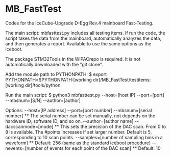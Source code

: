 # MB_FastTest
Codes for the IceCube-Upgrade D-Egg Rev.4 mainboard Fast-Testing.

The main script: mbfasttest.py includes all testing items. If run the code, the script takes the data from the mainboard, automatically analyzes the data, and then generates a report. 
Available to use the same options as the iceboot. 

The package STM32Tools in the WIPACrepo is required. It is not automatically downloaded with the "git clone". 

Add the module path to PYTHONPATH: 
 $ export PYTHONPATH=$PYTHONPATH:[working dir]/MB_FastTest/testitems:[working dir]/tools/python

Run the main script: 
 $ python3 mbfasttest.py --host=[host IP] --port=[port] --mbsnum=[S/N] --author=[author]

Options: 
  --host=[IP address]
  --port=[port number]
  --mbsnum=[serial number]
  	** The serial number can be set manually, not depends on the hardware ID, software ID, and so on.
  --author=[author name]
  --dacscanmode=[mode]
  	** This sets the precision of the DAC scan. From 0 to 8 is available. 
	   The #points increases if set larger number. Default is 5, corresponding to 10 scan points. 
  --samples=[number of sampling bins in a waveform] 
  	** Default: 256 (same as the standard iceboot procedure)
  --nevents=[number of events for each point of the DAC scan] 
  	** Default: 10
